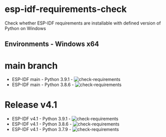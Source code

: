 # esp-idf-requirements-check
Check whether ESP-IDF requirements are installable with defined version of Python on Windows

## Environments - Windows x64

# main branch

* ESP-IDF main - Python 3.9.1 - ![check-requirements](https://github.com/georgik/esp-idf-requirements-check/workflows/check-requirements/badge.svg?branch=main_py3.9)
* ESP-IDF main - Python 3.8.6 - ![check-requirements](https://github.com/georgik/esp-idf-requirements-check/workflows/check-requirements/badge.svgbadge.svg?branch=main_py3.8)

# Release v4.1

* ESP-IDF v4.1 - Python 3.9.1 - ![check-requirements](https://github.com/georgik/esp-idf-requirements-check/workflows/check-requirements/badge.svg?branch=release%2Fv4.1_py3.9)
* ESP-IDF v4.1 - Python 3.8.6 - ![check-requirements](https://github.com/georgik/esp-idf-requirements-check/workflows/check-requirements/badge.svg?branch=release%2Fv4.1_py3.8)
* ESP-IDF v4.1 - Python 3.7.9 - ![check-requirements](https://github.com/georgik/esp-idf-requirements-check/workflows/check-requirements/badge.svg?branch=release%2Fv4.1_py3.7)

